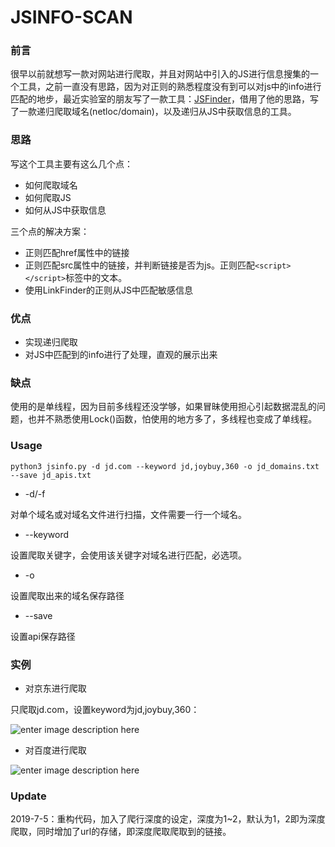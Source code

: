 # JSINFO-SCAN

### 前言

很早以前就想写一款对网站进行爬取，并且对网站中引入的JS进行信息搜集的一个工具，之前一直没有思路，因为对正则的熟悉程度没有到可以对js中的info进行匹配的地步，最近实验室的朋友写了一款工具：[JSFinder](https://github.com/Threezh1/JSFinder "JSFinder")，借用了他的思路，写了一款递归爬取域名(netloc/domain)，以及递归从JS中获取信息的工具。

### 思路

写这个工具主要有这么几个点：

- 如何爬取域名
- 如何爬取JS
- 如何从JS中获取信息

三个点的解决方案：

- 正则匹配href属性中的链接
- 正则匹配src属性中的链接，并判断链接是否为js。正则匹配`<script></script>`标签中的文本。
-   使用LinkFinder的正则从JS中匹配敏感信息

### 优点

- 实现递归爬取
- 对JS中匹配到的info进行了处理，直观的展示出来

### 缺点

使用的是单线程，因为目前多线程还没学够，如果冒昧使用担心引起数据混乱的问题，也并不熟悉使用Lock()函数，怕使用的地方多了，多线程也变成了单线程。

### Usage

```
python3 jsinfo.py -d jd.com --keyword jd,joybuy,360 -o jd_domains.txt --save jd_apis.txt
```

- -d/-f

对单个域名或对域名文件进行扫描，文件需要一行一个域名。

- --keyword

设置爬取关键字，会使用该关键字对域名进行匹配，必选项。

- -o

设置爬取出来的域名保存路径

- --save

设置api保存路径

### 实例

- 对京东进行爬取

只爬取jd.com，设置keyword为jd,joybuy,360：

![enter image description here](https://s2.ax1x.com/2019/06/27/Zma4Tf.png)

- 对百度进行爬取

![enter image description here](https://s2.ax1x.com/2019/06/27/Zmablj.png)

### Update

2019-7-5：重构代码，加入了爬行深度的设定，深度为1~2，默认为1，2即为深度爬取，同时增加了url的存储，即深度爬取爬取到的链接。


